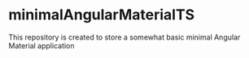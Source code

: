 # minimalAngularMaterialTS
This repository is created to store a somewhat basic minimal Angular Material application
